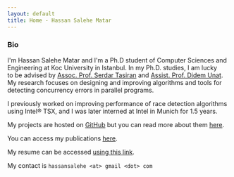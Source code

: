 ```yaml
---
layout: default
title: Home - Hassan Salehe Matar
---
```


### Bio

I'm Hassan Salehe Matar and I'm a Ph.D student of Computer Sciences and  
Engineering at Koc University in Istanbul. In my Ph.D. studies, I am lucky  
to be advised by [Assoc. Prof. Serdar Tasiran](https://www.linkedin.com/in/serdar-tasiran-7841087)
and [Assist. Prof. Didem Unat](https://home.ku.edu.tr/~dunat/).  
My research focuses on designing and improving algorithms and tools for  
detecting concurrency errors in parallel programs.

I previously worked on improving performance of race detection algorithms  
using Intel® TSX, and I was later interned at Intel in Munich for 1.5 years.

My projects are hosted on [GitHub](https://github.com/hassansalehe) but you can read more about them [here](projects).

You can access my publications [here](publications).

My resume can be accessed [using this link](cv).

My contact is `hassansalehe <at> gmail <dot> com`
